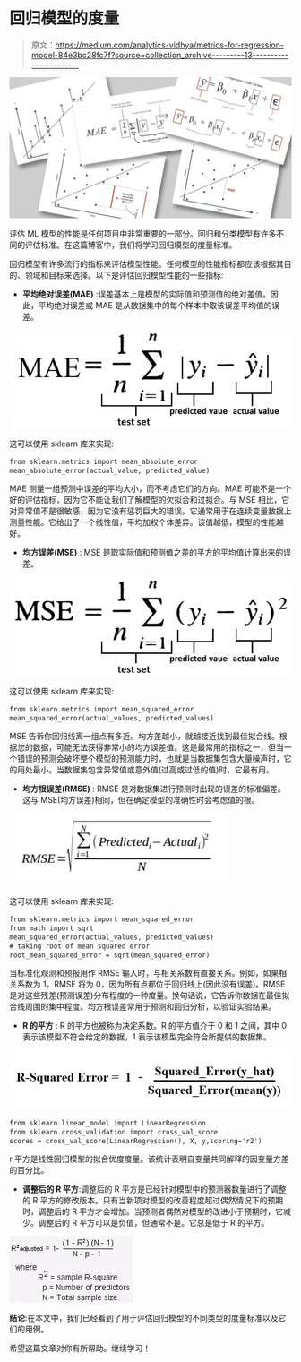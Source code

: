 # 回归模型的度量

> 原文：<https://medium.com/analytics-vidhya/metrics-for-regression-model-84e3bc28fc7f?source=collection_archive---------13----------------------->

![](img/91d914994882f1d0146bcd63d51aec0c.png)

评估 ML 模型的性能是任何项目中非常重要的一部分。回归和分类模型有许多不同的评估标准。在这篇博客中，我们将学习回归模型的度量标准。

回归模型有许多流行的指标来评估模型性能。任何模型的性能指标都应该根据其目的、领域和目标来选择。以下是评估回归模型性能的一些指标:

*   **平均绝对误差(MAE)** :误差基本上是模型的实际值和预测值的绝对差值。因此，平均绝对误差或 MAE 是从数据集中的每个样本中取该误差平均值的误差。

![](img/6f94dd11b4904b412a0bf6c81c51bb89.png)

这可以使用 sklearn 库来实现:

```
from sklearn.metrics import mean_absolute_error
mean_absolute_error(actual_value, predicted_value)
```

MAE 测量一组预测中误差的平均大小，而不考虑它们的方向。MAE 可能不是一个好的评估指标，因为它不能让我们了解模型的欠拟合和过拟合。与 MSE 相比，它对异常值不是很敏感，因为它没有惩罚巨大的错误。它通常用于在连续变量数据上测量性能。它给出了一个线性值，平均加权个体差异。该值越低，模型的性能越好。

*   **均方误差(MSE)** : MSE 是取实际值和预测值之差的平方的平均值计算出来的误差。

![](img/845e0f68ae74c7ba5a0d6f43dc831762.png)

这可以使用 sklearn 库来实现:

```
from sklearn.metrics import mean_squared_error
mean_squared_error(actual_values, predicted_values)
```

MSE 告诉你回归线离一组点有多近。均方差越小，就越接近找到最佳拟合线。根据您的数据，可能无法获得非常小的均方误差值。这是最常用的指标之一，但当一个错误的预测会破坏整个模型的预测能力时，也就是当数据集包含大量噪声时，它的用处最小。当数据集包含异常值或意外值(过高或过低的值)时，它最有用。

*   **均方根误差(RMSE)** : RMSE 是对数据集进行预测时出现的误差的标准偏差。这与 MSE(均方误差)相同，但在确定模型的准确性时会考虑值的根。

![](img/edeebf2b50f0fdf6dcc257011b1ee96d.png)

这可以使用 sklearn 库来实现:

```
from sklearn.metrics import mean_squared_error
from math import sqrt
mean_squared_error(actual_values, predicted_values)
# taking root of mean squared error
root_mean_squared_error = sqrt(mean_squared_error)
```

当标准化观测和预报用作 RMSE 输入时，与相关系数有直接关系。例如，如果相关系数为 1，RMSE 将为 0，因为所有点都位于回归线上(因此没有误差)。RMSE 是对这些残差(预测误差)分布程度的一种度量。换句话说，它告诉你数据在最佳拟合线周围的集中程度。均方根误差常用于预测和回归分析，以验证实验结果。

*   **R 的平方** : R 的平方也被称为决定系数。R 的平方值介于 0 和 1 之间，其中 0 表示该模型不符合给定的数据，1 表示该模型完全符合所提供的数据集。

![](img/3165136134afe03e5ff00894ea955a3d.png)

```
from sklearn.linear_model import LinearRegression
from sklearn.cross_validation import cross_val_score
scores = cross_val_score(LinearRegression(), X, y,scoring='r2')
```

r 平方是线性回归模型的拟合优度度量。该统计表明自变量共同解释的因变量方差的百分比。

*   **调整后的 R 平方**:调整后的 R 平方是已经针对模型中的预测器数量进行了调整的 R 平方的修改版本。只有当新项对模型的改善程度超过偶然情况下的预期时，调整后的 R 平方才会增加。当预测者偶然对模型的改进小于预期时，它减少。调整后的 R 平方可以是负值，但通常不是。它总是低于 R 的平方。

![](img/53ee33140ae8bfcb9bf9e05e1e7591ff.png)

**结论**:在本文中，我们已经看到了用于评估回归模型的不同类型的度量标准以及它们的用例。

希望这篇文章对你有所帮助。继续学习！